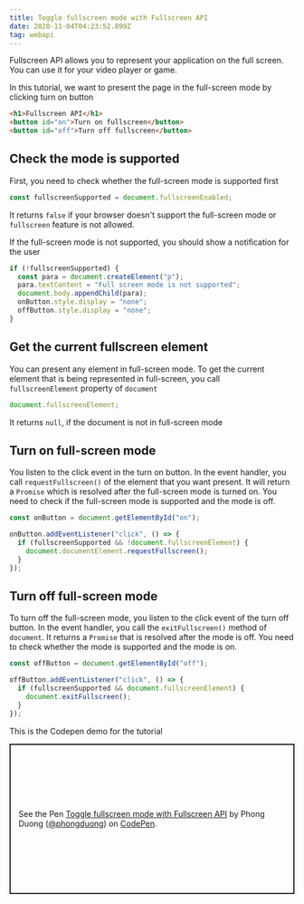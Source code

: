 ```yaml
---
title: Toggle fullscreen mode with Fullscreen API
date: 2020-11-04T04:23:52.899Z
tag: webapi
---
```


Fullscreen API allows you to represent your application on the full screen. You can use it for your video player or game.

In this tutorial, we want to present the page in the full-screen mode by clicking turn on button

```html
<h1>Fullscreen API</h1>
<button id="on">Turn on fullscreen</button>
<button id="off">Turn off fullscreen</button>
```

## Check the mode is supported

First, you need to check whether the full-screen mode is supported first

```javascript
const fullscreenSupported = document.fullscreenEnabled;
```

It returns `false` if your browser doesn't support the full-screen mode or `fullscreen` feature is not allowed.

If the full-screen mode is not supported, you should show a notification for the user

```javascript
if (!fullscreenSupported) {
  const para = document.createElement("p");
  para.textContent = "Full screen mode is not supported";
  document.body.appendChild(para);
  onButton.style.display = "none";
  offButton.style.display = "none";
}
```

## Get the current fullscreen element

You can present any element in full-screen mode. To get the current element that is being represented in full-screen, you call `fullscreenElement` property of `document`

```javascript
document.fullscreenElement;
```

It returns `null`, if the document is not in full-screen mode

## Turn on full-screen mode

You listen to the click event in the turn on button. In the event handler, you call `requestFullscreen()` of the element that you want present. It will return a `Promise` which is resolved after the full-screen mode is turned on. You need to check if the full-screen mode is supported and the mode is off.

```javascript
const onButton = document.getElementById("on");

onButton.addEventListener("click", () => {
  if (fullscreenSupported && !document.fullscreenElement) {
    document.documentElement.requestFullscreen();
  }
});
```

## Turn off full-screen mode

To turn off the full-screen mode, you listen to the click event of the turn off button. In the event handler, you call the `exitFullscreen()` method of `document`. It returns a `Promise` that is resolved after the mode is off. You need to check whether the mode is supported and the mode is on.

```javascript
const offButton = document.getElementById("off");

offButton.addEventListener("click", () => {
  if (fullscreenSupported && document.fullscreenElement) {
    document.exitFullscreen();
  }
});
```

This is the Codepen demo for the tutorial

<p class="codepen" data-height="265" data-theme-id="dark" data-default-tab="js,result" data-user="phongduong" data-slug-hash="JjKNPKx" style="height: 265px; box-sizing: border-box; display: flex; align-items: center; justify-content: center; border: 2px solid; margin: 1em 0; padding: 1em;" data-pen-title="Toggle fullscreen mode with Fullscreen API">
  <span>See the Pen <a href="https://codepen.io/phongduong/pen/JjKNPKx">
  Toggle fullscreen mode with Fullscreen API</a> by Phong Duong (<a href="https://codepen.io/phongduong">@phongduong</a>)
  on <a href="https://codepen.io">CodePen</a>.</span>
</p>
<script async src="https://static.codepen.io/assets/embed/ei.js"></script>
